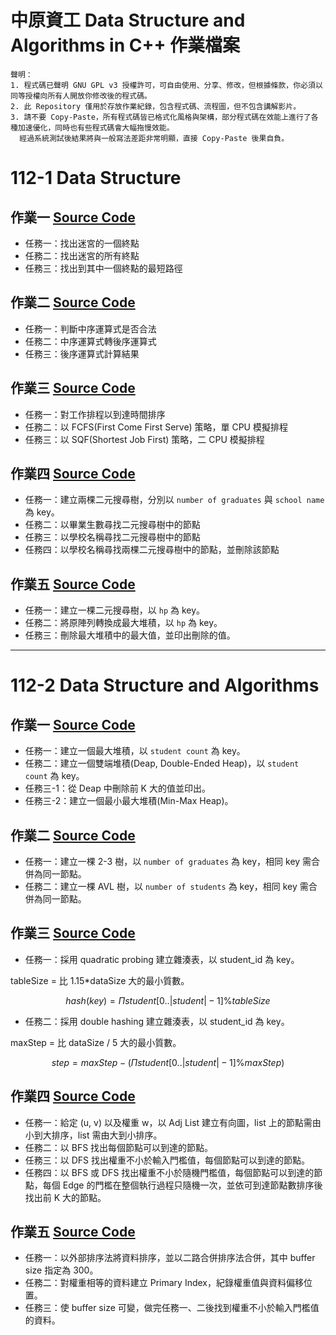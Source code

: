 # 中原資工 Data Structure and Algorithms in C++ 作業檔案

```
聲明：
1. 程式碼已聲明 GNU GPL v3 授權許可，可自由使用、分享、修改，但根據條款，你必須以同等授權向所有人開放你修改後的程式碼。
2. 此 Repository 僅用於存放作業紀錄，包含程式碼、流程圖，但不包含講解影片。
3. 請不要 Copy-Paste，所有程式碼皆已格式化風格與架構，部分程式碼在效能上進行了各種加速優化，同時也有些程式碼會大幅拖慢效能。
  經過系統測試後結果將與一般寫法差距非常明顯，直接 Copy-Paste 後果自負。
```

# 112-1 Data Structure

## 作業一 [Source Code](./DS1ex1_11127137/DS1ex1_11127137.cpp)
* 任務一：找出迷宮的一個終點
* 任務二：找出迷宮的所有終點
* 任務三：找出到其中一個終點的最短路徑

## 作業二 [Source Code](./DS1ex2_11127137/DS1ex2_11127137.cpp)
* 任務一：判斷中序運算式是否合法
* 任務二：中序運算式轉後序運算式
* 任務三：後序運算式計算結果

## 作業三 [Source Code](./DS1ex3_19_11127137_11127152/DS1ex3_19_11127137_11127152.cpp)
* 任務一：對工作排程以到達時間排序
* 任務二：以 FCFS(First Come First Serve) 策略，單 CPU 模擬排程
* 任務三：以 SQF(Shortest Job First) 策略，二 CPU 模擬排程

## 作業四 [Source Code](./DS1ex4_19_11127137_11127152/DS1ex4_19_11127137_11127152.cpp)
* 任務一：建立兩棵二元搜尋樹，分別以 `number of graduates` 與 `school name` 為 key。
* 任務二：以畢業生數尋找二元搜尋樹中的節點
* 任務三：以學校名稱尋找二元搜尋樹中的節點
* 任務四：以學校名稱尋找兩棵二元搜尋樹中的節點，並刪除該節點

## 作業五 [Source Code](./DS1ex5_19_11127137_11127152/DS1ex5_19_11127137_11127152.cpp)
* 任務一：建立一棵二元搜尋樹，以 `hp` 為 key。
* 任務二：將原陣列轉換成最大堆積，以 `hp` 為 key。
* 任務三：刪除最大堆積中的最大值，並印出刪除的值。

---

# 112-2 Data Structure and Algorithms

## 作業一 [Source Code](./DS2ex1_11127137/DS2ex1_11127137Quiz.cpp)
* 任務一：建立一個最大堆積，以 `student count` 為 key。
* 任務二：建立一個雙端堆積(Deap, Double-Ended Heap)，以 `student count` 為 key。
* 任務三-1：從 Deap 中刪除前 K 大的值並印出。
* 任務三-2：建立一個最小最大堆積(Min-Max Heap)。

## 作業二 [Source Code](./DS2ex2_17_11127137_11127150/DS2ex2_17_11127137_11127150%20Quiz.cpp)
* 任務一：建立一棵 2-3 樹，以 `number of graduates` 為 key，相同 key 需合併為同一節點。
* 任務二：建立一棵 AVL 樹，以 `number of students` 為 key，相同 key 需合併為同一節點。

## 作業三 [Source Code](./DS2ex3_17_11127137_11127150/DS2ex3_17_11127137_11127150Quiz.cpp)
* 任務一：採用 quadratic probing 建立雜湊表，以 student_id 為 key。

tableSize = 比 1.15\*dataSize 大的最小質數。

$$ hash(key) = \Pi student[0..|student|-1] \% tableSize $$

* 任務二：採用 double hashing 建立雜湊表，以 student_id 為 key。

maxStep = 比 dataSize / 5 大的最小質數。

$$ step = maxStep - ( \Pi student[0..|student|-1] \% maxStep) $$

## 作業四 [Source Code](./DS2ex4_17_11127137_11127150/DS2ex4_17_11127137_11127150Quiz.cpp)
* 任務一：給定 (u, v) 以及權重 w，以 Adj List 建立有向圖，list 上的節點需由小到大排序，list 需由大到小排序。
* 任務二：以 BFS 找出每個節點可以到達的節點。
* 任務三：以 DFS 找出權重不小於輸入門檻值，每個節點可以到達的節點。
* 任務四：以 BFS 或 DFS 找出權重不小於隨機門檻值，每個節點可以到達的節點，每個 Edge 的門檻在整個執行過程只隨機一次，並依可到達節點數排序後找出前 K 大的節點。

## 作業五 [Source Code](./DS2ex5_17_11127137_11127150/DS2ex5_17_11127137_11127150Quiz.cpp)
* 任務一：以外部排序法將資料排序，並以二路合併排序法合併，其中 buffer size 指定為 300。
* 任務二：對權重相等的資料建立 Primary Index，紀錄權重值與資料偏移位置。
* 任務三：使 buffer size 可變，做完任務一、二後找到權重不小於輸入門檻值的資料。
